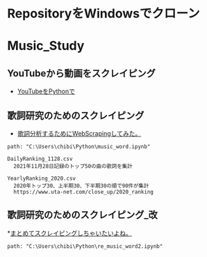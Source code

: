 # RepositoryをWindowsでクローン













# Music_Study

## YouTubeから動画をスクレイピング
* [YouTubeをPythonで](https://qiita.com/shinkai_/items/7175215d7433b4cf150c)

## 歌詞研究のためのスクレイピング
* [歌詞分析するためにWebScrapingしてみた。](https://qiita.com/Yodaka_ay/items/0aee46e8ec68497e1700)

```
path: "C:\Users\chibi\Python\music_word.ipynb"

DailyRanking_1128.csv
  2021年11月28日記録のトップ50の曲の歌詞を集計

YearlyRanking_2020.csv
  2020年トップ30、上半期30、下半期30の順で90件が集計
  https://www.uta-net.com/close_up/2020_ranking
```


## 歌詞研究のためのスクレイピング_改
*[まとめてスクレイピングしちゃいたいよね。](https://qiita.com/Yodaka_ay/items/2da4680917784eb91f49)

```
path: "C:\Users\chibi\Python\re_music_word2.ipynb"

```
